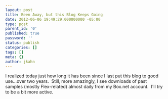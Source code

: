 ```yaml
---
layout: post
title: Been Away, but this Blog Keeps Going
date: 2012-06-06 19:49:29.000000000 -05:00
type: post
parent_id: '0'
published: true
password: ''
status: publish
categories: []
tags: []
meta: {}
author: jkahn
---
```

I realized today just how long it has been since I last put this blog to good use...over two years.  Still, more amazingly, I see downloads of past samples (mostly Flex-related) almost daily from my Box.net account.  I'll try to be a bit more active.
